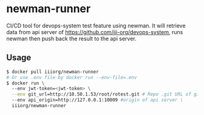 # newman-runner
CI/CD tool for devops-system test feature using newman. It will retrieve data from api server of https://github.com/iii-org/devops-system, runs newman then push back the result to the api server.

## Usage
```bash
$ docker pull iiiorg/newman-runner
# Or use .env file by docker run --env-file=.env
$ docker run \ 
  --env jwt-token=<jwt-token> \
  --env git_url=http://10.50.1.53/root/rotest.git # Repo .git URL of gitlab \
  --env api_origin=http://127.0.0.1:10009 #origin of api server \
  iiiorg/newman-runner
```
